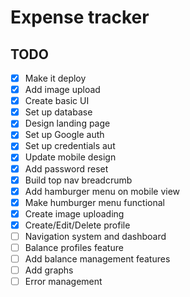 # Expense tracker

## TODO

-   [x] Make it deploy
-   [x] Add image upload
-   [x] Create basic UI
-   [x] Set up database
-   [x] Design landing page
-   [x] Set up Google auth
-   [x] Set up credentials aut
-   [x] Update mobile design
-   [x] Add password reset
-   [x] Build top nav breadcrumb
-   [x] Add hamburger menu on mobile view
-   [x] Make humburger menu functional
-   [x] Create image uploading
-   [x] Create/Edit/Delete profile
-   [ ] Navigation system and dashboard
-   [ ] Balance profiles feature
-   [ ] Add balance management features
-   [ ] Add graphs
-   [ ] Error management

